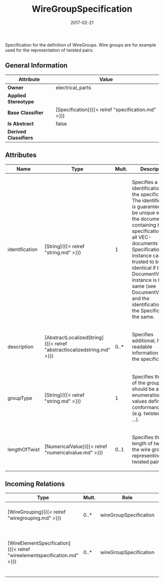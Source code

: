 ﻿---
title: WireGroupSpecification
toc: false
type: specs
date: "2017-02-21"
draft: false
specification: VEC
version: 1.1.3
documentType: "Recommendation"
elementType: Class
classes:
  - WireGroupSpecification
menu_name: vec-1.1.3
---
<p> Specification for the definition of WireGroups. Wire groups are for example used for the representation of twisted pairs.      </p>

## General Information

| Attribute               | Value |
|-------------------------|-------|
| **Owner**               | electrical_parts |
| **Applied Stereotype**  |   |
| **Base Classifier**     | [Specification]({{< relref "specification.md" >}})<br/>  |
| **Is Abstract**         | false |
| **Derived Classifiers** |   |

## Attributes
|  Name  |  Type  |  Mult.  |  Description  |  Owning Classifier  |
|--------|--------|---------|---------------|--------------|
|identification | [String]({{< relref "string.md" >}}) | 1 | <p> Specifies a unique identification of the specification. The identification is guaranteed to be unique within the document containing the specification. Over all VEC-documents a Specification-instance can be trusted to be identical if the DocumentVersion-instance is the same (see DocumentVersion) and the identification of the Specification is the same.      </p> | [Specification]({{< relref "specification.md" >}}) |
|description | [AbstractLocalizedString]({{< relref "abstractlocalizedstring.md" >}}) | 0..* | <p> Specifies additional, human readable information about the specification.      </p> | [Specification]({{< relref "specification.md" >}}) |
|groupType | [String]({{< relref "string.md" >}}) | 1 | <p>Specifies the type of the group. This should be an enumeration of values defined in a conformance class (e.g. twisted pair, ...).  </p> | [WireGroupSpecification]({{< relref "wiregroupspecification.md" >}}) |
|lengthOfTwist | [NumericalValue]({{< relref "numericalvalue.md" >}}) | 0..1 | <p>Specifies the length of twist if the wire group is representing a twisted pair.  </p> | [WireGroupSpecification]({{< relref "wiregroupspecification.md" >}}) |

##  Incoming Relations
|    Type  |   Mult.  |   Role    |   Mult.   |   Description  |
|----------|----------|-----------|-----------|----------------|
| [WireGrouping]({{< relref "wiregrouping.md" >}}) | 0..* | wireGroupSpecification | 1 | References the WireGroupSpecification that applies to the WireGrouping. |
| [WireElementSpecification]({{< relref "wireelementspecification.md" >}}) | 0..* | wireGroupSpecification | 0..1 | <p> If the <i>WireElement</i> is a member of a wire group then the specification of the wire group is referenced here.      </p> |
